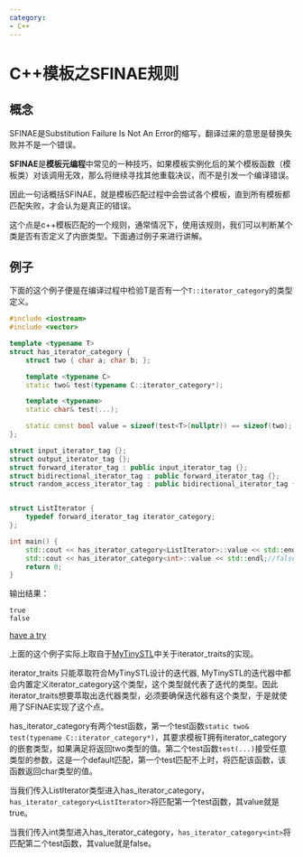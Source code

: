 ```yaml
---
category: 
- C++
---
```


# C++模板之SFINAE规则

## 概念

SFINAE是Substitution Failure Is Not An Error的缩写，翻译过来的意思是替换失败并不是一个错误。

**SFINAE**是**模板元编程**中常见的一种技巧，如果模板实例化后的某个模板函数（模板类）对该调用无效，那么将继续寻找其他重载决议，而不是引发一个编译错误。

因此一句话概括SFINAE，就是模板匹配过程中会尝试各个模板，直到所有模板都匹配失败，才会认为是真正的错误。

这个点是c++模板匹配的一个规则，通常情况下，使用该规则，我们可以判断某个类是否有否定义了内嵌类型。下面通过例子来进行讲解。

## 例子

下面的这个例子便是在编译过程中检验T是否有一个```T::iterator_category```的类型定义。

```cpp
#include <iostream>
#include <vector>

template <typename T>
struct has_iterator_category {
    struct two { char a; char b; };

    template <typename C>
    static two& test(typename C::iterator_category*);

    template <typename>
    static char& test(...);

    static const bool value = sizeof(test<T>(nullptr)) == sizeof(two);
};

struct input_iterator_tag {};
struct output_iterator_tag {};
struct forward_iterator_tag : public input_iterator_tag {};
struct bidirectional_iterator_tag : public forward_iterator_tag {};
struct random_access_iterator_tag : public bidirectional_iterator_tag {};


struct ListIterator {
    typedef forward_iterator_tag iterator_category;
};

int main() {
    std::cout << has_iterator_category<ListIterator>::value << std::endl;//true
    std::cout << has_iterator_category<int>::value << std::endl;//false
    return 0;
}
```

输出结果：
```
true
false
```

[have a try](https://godbolt.org/z/6GG9YWjWq)

上面的这个例子实际上取自于[MyTinySTL](https://github.com/Alinshans/MyTinySTL)中关于iterator_traits的实现。

iterator_traits 只能萃取符合MyTinySTL设计的迭代器, MyTinySTL的迭代器中都会内置定义iterator_category这个类型，这个类型就代表了迭代的类型。因此iterator_traits想要萃取出迭代器类型，必须要确保迭代器有这个类型，于是就使用了SFINAE实现了这个点。

has_iterator_category有两个test函数，第一个test函数```static two& test(typename C::iterator_category*)```，其要求模板T拥有iterator_category的嵌套类型，如果满足将返回two类型的值。第二个test函数```test(...)```接受任意类型的参数，这是一个default匹配，第一个test匹配不上时，将匹配该函数，该函数返回char类型的值。

当我们传入ListIterator类型进入has_iterator_category，```has_iterator_category<ListIterator>```将匹配第一个test函数，其value就是true。

当我们传入int类型进入has_iterator_category，```has_iterator_category<int>```将匹配第二个test函数，其value就是false。
